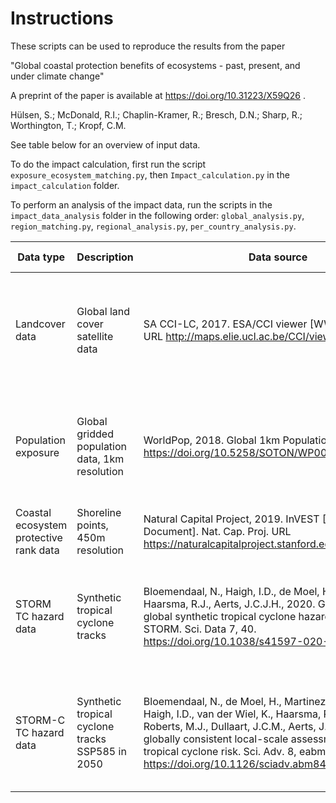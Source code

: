 # Instructions

These scripts can be used to reproduce the results from the paper

"Global coastal protection benefits of ecosystems - past, present, and under climate change"

A preprint of the paper is available at https://doi.org/10.31223/X59Q26 .

Hülsen, S.; McDonald, R.I.; Chaplin-Kramer, R.; Bresch, D.N.; Sharp, R.; Worthington, T.; Kropf, C.M.

See table below for an overview of input data. 

To do the impact calculation, first run the script `exposure_ecosystem_matching.py`, then `Impact_calculation.py` in the `impact_calculation` folder.

To perform an analysis of the impact data, run the scripts in the `impact_data_analysis` folder in the following order: `global_analysis.py`, `region_matching.py`, `regional_analysis.py`, `per_country_analysis.py`. 


| Data type                              | Description                                      | Data source                                                                                                                                                                                                                                                                                                           | Data preparation                                                                     | 
|----------------------------------------|--------------------------------------------------|-----------------------------------------------------------------------------------------------------------------------------------------------------------------------------------------------------------------------------------------------------------------------------------------------------------------------|--------------------------------------------------------------------------------------|
| Landcover data                         | Global land cover satellite data                 | SA CCI-LC, 2017. ESA/CCI viewer [WWW Document]. URL http://maps.elie.ucl.ac.be/CCI/viewer/download.php                                                                                                                                                                                                                | Compute coastal ecosystem protective rank using InVEST Coastal Vulnerability model   |
| Population exposure                    | Global gridded population data, 1km resolution   | WorldPop, 2018. Global 1km Population. https://doi.org/10.5258/SOTON/WP00647                                                                                                                                                                                                                                          | Clip to 10m elevation above sea level using DEM, Vectorize, Clip to TC basin extents | 
| Coastal ecosystem protective rank data | Shoreline points, 450m resolution                | Natural Capital Project, 2019. InVEST [WWW Document]. Nat. Cap. Proj. URL https://naturalcapitalproject.stanford.edu/software/invest                                                                                                                                                                                  | Clip to TC basin extents                                                             | 
| STORM TC hazard data                   | Synthetic tropical cyclone tracks                | Bloemendaal, N., Haigh, I.D., de Moel, H., Muis, S., Haarsma, R.J., Aerts, J.C.J.H., 2020. Generation of a global synthetic tropical cyclone hazard dataset using STORM. Sci. Data 7, 40. https://doi.org/10.1038/s41597-020-0381-2                                                                                   | Compute windfields using CLIMADA Hazard module, with 300 arc seconds resolution      |
| STORM-C TC hazard data                 | Synthetic tropical cyclone tracks SSP585 in 2050 | Bloemendaal, N., de Moel, H., Martinez, A.B., Muis, S., Haigh, I.D., van der Wiel, K., Haarsma, R.J., Ward, P.J., Roberts, M.J., Dullaart, J.C.M., Aerts, J.C.J.H., 2022. A globally consistent local-scale assessment of future tropical cyclone risk. Sci. Adv. 8, eabm8438. https://doi.org/10.1126/sciadv.abm8438 | Compute windfields using CLIMADA Hazard module, with 300 arc seconds resolution      | 

